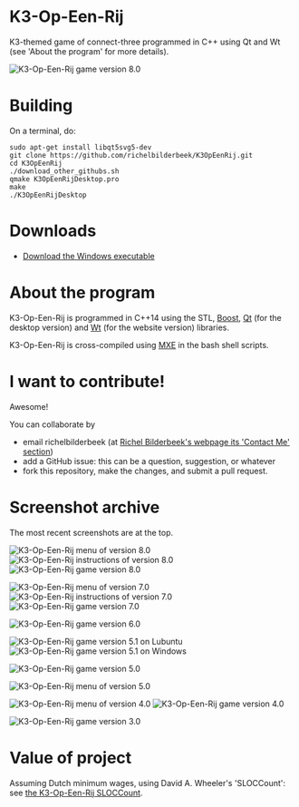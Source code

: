 # K3-Op-Een-Rij

K3-themed game of connect-three programmed in C++ using Qt and Wt (see 'About the program' for more details).

![K3-Op-Een-Rij game version 8.0](Screenshots/K3OpEenRij_8_0.png)

# Building

On a terminal, do:

```
sudo apt-get install libqt5svg5-dev
git clone https://github.com/richelbilderbeek/K3OpEenRij.git
cd K3OpEenRij
./download_other_githubs.sh
qmake K3OpEenRijDesktop.pro
make
./K3OpEenRijDesktop
```

# Downloads

 * [Download the Windows executable](http://richelbilderbeek.nl/GameK3OpEenRij.zip)

# About the program

K3-Op-Een-Rij is programmed in C++14 using the STL, [Boost](http://www.boost.org), [Qt](http://www.qt.io) (for the desktop version) and [Wt](http://www.webtoolkit.eu/wt) (for the website version) libraries.

K3-Op-Een-Rij is cross-compiled using [MXE](http://mxe.cc) in the bash shell scripts.

# I want to contribute!

Awesome!

You can collaborate by
 * email richelbilderbeek (at [Richel Bilderbeek's webpage its 'Contact Me' section](http://www.richelbilderbeek.nl/Contact.htm))
 * add a GitHub issue: this can be a question, suggestion, or whatever
 * fork this repository, make the changes, and submit a pull request. 

# Screenshot archive

The most recent screenshots are at the top.

![K3-Op-Een-Rij menu of version 8.0](Screenshots/K3OpEenRijMenu_8_0.png)
![K3-Op-Een-Rij instructions of version 8.0](Screenshots/K3OpEenRijInstructions_8_0.png)
![K3-Op-Een-Rij game version 8.0](Screenshots/K3OpEenRij_8_0.png)

![K3-Op-Een-Rij menu of version 7.0](Screenshots/K3OpEenRijMenu_7_0.png)
![K3-Op-Een-Rij instructions of version 7.0](Screenshots/K3OpEenRijInstructions_7_0.png)
![K3-Op-Een-Rij game version 7.0](Screenshots/K3OpEenRij_7_0.png)

![K3-Op-Een-Rij game version 6.0](Screenshots/K3OpEenRij_6_0.png)

![K3-Op-Een-Rij game version 5.1 on Lubuntu](Screenshots/K3OpEenRij_5_1Lubuntu.png)
![K3-Op-Een-Rij game version 5.1 on Windows](Screenshots/K3OpEenRij_5_1Windows.png)

![K3-Op-Een-Rij game version 5.0](Screenshots/K3OpEenRij_5_0.png)

![K3-Op-Een-Rij menu of version 5.0](Screenshots/K3OpEenRijMenu_5_0.png)

![K3-Op-Een-Rij menu of version 4.0](Screenshots/K3OpEenRijMenu_4_0.png)
![K3-Op-Een-Rij game version 4.0](Screenshots/K3OpEenRij_4_0.png)

![K3-Op-Een-Rij game version 3.0](Screenshots/K3OpEenRij_3_0.png)

# Value of project

Assuming Dutch minimum wages, using David A. Wheeler's 'SLOCCount': see [the K3-Op-Een-Rij SLOCCount](K3OpEenRijSloccount.txt).